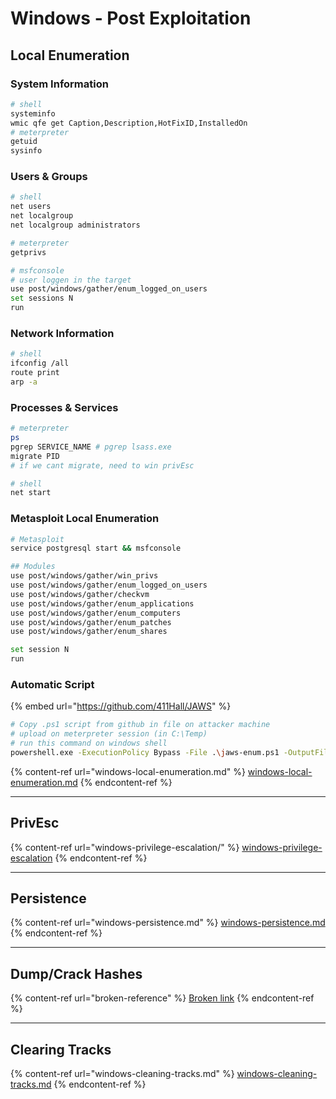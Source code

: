 # Windows - Post Exploitation



## Local Enumeration

### System Information

```bash
# shell
systeminfo
wmic qfe get Caption,Description,HotFixID,InstalledOn
# meterpreter
getuid
sysinfo
```

### Users & Groups

```bash
# shell
net users
net localgroup
net localgroup administrators

# meterpreter
getprivs

# msfconsole
# user loggen in the target
use post/windows/gather/enum_logged_on_users
set sessions N
run
```

### Network Information

```bash
# shell
ifconfig /all
route print
arp -a
```

### Processes & Services

```bash
# meterpreter
ps
pgrep SERVICE_NAME # pgrep lsass.exe
migrate PID
# if we cant migrate, need to win privEsc

# shell
net start 
```

### Metasploit Local Enumeration

```bash
# Metasploit
service postgresql start && msfconsole

## Modules
use post/windows/gather/win_privs
use post/windows/gather/enum_logged_on_users
use post/windows/gather/checkvm
use post/windows/gather/enum_applications
use post/windows/gather/enum_computers
use post/windows/gather/enum_patches
use post/windows/gather/enum_shares

set session N
run
```

### Automatic Script

{% embed url="https://github.com/411Hall/JAWS" %}

```bash
# Copy .ps1 script from github in file on attacker machine
# upload on meterpreter session (in C:\Temp)
# run this command on windows shell
powershell.exe -ExecutionPolicy Bypass -File .\jaws-enum.ps1 -OutputFilename JAWS-Enum.txt
```

{% content-ref url="windows-local-enumeration.md" %}
[windows-local-enumeration.md](windows-local-enumeration.md)
{% endcontent-ref %}

***

## PrivEsc

{% content-ref url="windows-privilege-escalation/" %}
[windows-privilege-escalation](windows-privilege-escalation/)
{% endcontent-ref %}

***

## Persistence

{% content-ref url="windows-persistence.md" %}
[windows-persistence.md](windows-persistence.md)
{% endcontent-ref %}

***

## Dump/Crack Hashes

{% content-ref url="broken-reference" %}
[Broken link](broken-reference)
{% endcontent-ref %}

***

## Clearing Tracks

{% content-ref url="windows-cleaning-tracks.md" %}
[windows-cleaning-tracks.md](windows-cleaning-tracks.md)
{% endcontent-ref %}
